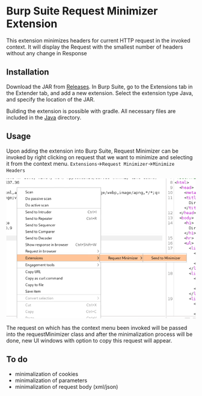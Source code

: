 # Burp Suite Request Minimizer Extension

This extension minimizes headers for current HTTP request in the invoked context. It will display the Request with the smallest number of headers without any change in Response  

## Installation

Download the JAR from [Releases](https://github.com/r3l1v/RequestMinimizer/releases/). In Burp Suite, go to the Extensions tab in the Extender tab, and add a new extension. Select the extension type Java, and specify the location of the JAR.

Building the extension is possible with gradle. All necessary files are included in the [Java](https://github.com/r3l1v/RequestMinimizer/tree/main/Java) directory.

## Usage

Upon adding the extension into Burp Suite, Request Minimizer can be invoked by right clicking on request that we want to minimize and selecting it from the context menu. `Extensions`->`Request Minimizer`->`Minimize Headers`

![Context menu](./image/menu.png)

The request on which has the context menu been invoked will be passed into the requestMinimizer class and after the minimalization process will be done, new UI windows with option to copy this request will appear.

## To do 

- minimalization of cookies
- minimalization of parameters
- minimalization of request body (xml/json)